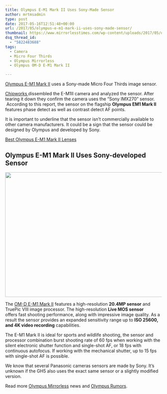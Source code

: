 ```yaml
---
title: Olympus E-M1 Mark II Uses Sony-Made Sensor
author: mrtmsadmin
type: post
date: 2017-05-16T12:51:48+00:00
url: /2017/05/olympus-e-m1-mark-ii-uses-sony-made-sensor/
thumbnail: https://www.mirrorlesstimes.com/wp-content/uploads/2017/05/olympus-e-m1-mark-ii-uses-sony-imx270-sensor.jpg
dsq_thread_id:
  - "5822483688"
tags:
  - Camera
  - Micro Four Thirds
  - Olympus Mirrorless
  - Olympus OM-D E-M1 Mark II

---
```

[Olympus E-M1 Mark II][1] uses a Sony-made Micro Four Thirds image sensor.

<a href="https://chipworks1.force.com/DefaultStore/ccrz__ProductDetails?viewState=DetailView&cartID=&sku=DEF-1703-802&&store=DefaultStore" target="_blank" rel="follow external noopener noreferrer" data-wpel-link="external">Chipworks </a>dissembled the E-M1II camera and analyzed the sensor. After tearing it down they confirm the camera uses the “Sony IMX270” sensor.  According to this report, the sensor on the flagship **Olympus EM1 Mark II** features phase detect as well as contrast detect AF points.

It is important to underline that the sensor isn’t commercially available to other camera manufacturers. It could be a sign that the sensor could be designed by Olympus and developed by Sony.

<a class="btn btn-primary btn-block btn-danger" title="Best Olympus E-M1 Mark II Lenses" href="https://www.dailycameranews.com/2017/02/best-olympus-om-d-e-m1-mark-ii-lenses/" target="“_blank”">Best Olympus E-M1 Mark II Lenses</a><!--more-->

## Olympus E-M1 Mark II Uses Sony-developed Sensor

[<img class="aligncenter size-full wp-image-1112" src="https://i2.wp.com/www.mirrorlesstimes.com/wp-content/uploads/2017/05/olympus-sensor-sony.jpg?resize=600%2C400&#038;ssl=1" alt="" width="600" height="400" srcset="https://i2.wp.com/www.mirrorlesstimes.com/wp-content/uploads/2017/05/olympus-sensor-sony.jpg?w=800&ssl=1 800w, https://i2.wp.com/www.mirrorlesstimes.com/wp-content/uploads/2017/05/olympus-sensor-sony.jpg?resize=300%2C200&ssl=1 300w, https://i2.wp.com/www.mirrorlesstimes.com/wp-content/uploads/2017/05/olympus-sensor-sony.jpg?resize=768%2C512&ssl=1 768w, https://i2.wp.com/www.mirrorlesstimes.com/wp-content/uploads/2017/05/olympus-sensor-sony.jpg?resize=180%2C120&ssl=1 180w" sizes="(max-width: 600px) 100vw, 600px" data-recalc-dims="1" />][2]

The [OM-D E-M1 Mark II][3] features a high-resolution **20.4MP sensor** and TruePic VIII image processor. The high-resolution **Live MOS sensor** offers fast shooting performance, along with impressive image quality. As a result the sensor provides an expanded sensitivity range up to **ISO 25600, and 4K video recording** capabilities.

The E-M1 Mark II is ideal for sports and wildlife shooting, the sensor and processor combination burst shooting rate of 60 fps when working with the silent electronic shutter function and single-shot AF, or 18 fps with continuous autofocus. If working with the mechanical shutter, up to 15 fps with single-shot AF is possible.

We know that several Panasonic cameras sensors are made by Sony. It’s unknown if the GH5 also uses the exact same sensor or a slightly modified version.

Read more [Olympus Mirrorless][4] news and <a href="https://www.dailycameranews.com/tag/olympus-rumors/" target="_blank" rel="noopener">Olympus Rumors</a>.

 [1]: https://www.mirrorlesstimes.com/tag/olympus-om-d-e-m1-mark-ii/
 [2]: https://i2.wp.com/www.mirrorlesstimes.com/wp-content/uploads/2017/05/olympus-sensor-sony.jpg?ssl=1
 [3]: https://www.mirrorlesstimes.com/2016/11/first-olympus-e-m1ii-hands-previews/
 [4]: https://www.mirrorlesstimes.com/tag/olympus-mirrorless/